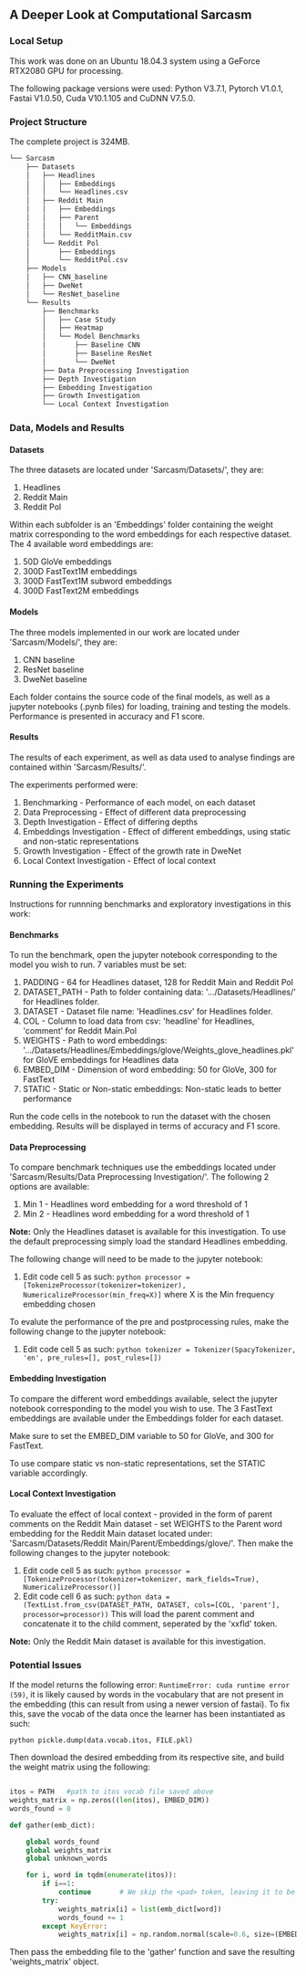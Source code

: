 ## A Deeper Look at Computational Sarcasm

### Local Setup

This work was done on an Ubuntu 18.04.3 system using a GeForce RTX2080 GPU for processing. 

The following package versions were used: Python V3.7.1, Pytorch V1.0.1, Fastai V1.0.50, Cuda V10.1.105 and CuDNN V7.5.0.
                                          
### Project Structure

The complete project is 324MB.


```bash
└── Sarcasm
    ├── Datasets
    │   ├── Headlines
    │   │   ├── Embeddings
    │   │   └── Headlines.csv
    │   ├── Reddit Main
    │   │   ├── Embeddings
    │   │   ├── Parent
    │   │   │   └── Embeddings
    │   │   └── RedditMain.csv
    │   └── Reddit Pol
    │       ├── Embeddings
    │       └── RedditPol.csv
    ├── Models
    │   ├── CNN_baseline
    │   ├── DweNet
    │   └── ResNet_baseline
    └── Results
        ├── Benchmarks
        │   ├── Case Study
        │   ├── Heatmap
        │   └── Model Benchmarks
        │       ├── Baseline CNN
        │       ├── Baseline ResNet
        │       └── DweNet
        ├── Data Preprocessing Investigation
        ├── Depth Investigation
        ├── Embedding Investigation
        ├── Growth Investigation
        └── Local Context Investigation
```

### Data, Models and Results

#### Datasets

The three datasets are located under 'Sarcasm/Datasets/', they are:

  1. Headlines
  2. Reddit Main
  3. Reddit Pol

Within each subfolder is an 'Embeddings' folder containing the weight matrix corresponding to the word embeddings for each respective dataset. The 4 available word embeddings are: 

 1. 50D GloVe embeddings
 2. 300D FastText1M embeddings
 3. 300D FastText1M subword embeddings
 4. 300D FastText2M embeddings
 
#### Models

The three models implemented in our work are located under 'Sarcasm/Models/', they are:

 1. CNN baseline
 2. ResNet baseline
 3. DweNet baseline
 
Each folder contains the source code of the final models, as well as a jupyter notebooks (.pynb files) for loading, training and testing the models. Performance is presented in accuracy and F1 score. 

#### Results

The results of each experiment, as well as data used to analyse findings are contained within 'Sarcasm/Results/'.

The experiments performed were:

 1. Benchmarking - Performance of each model, on each dataset
 2. Data Preprocessing - Effect of different data preprocessing
 3. Depth Investigation - Effect of differing depths
 4. Embeddings Investigation - Effect of different embeddings, using static and non-static representations
 5. Growth Investigation - Effect of the growth rate in DweNet
 6. Local Context Investigation - Effect of local context 
 
### Running the Experiments

Instructions for runnning benchmarks and exploratory investigations in this work:

#### Benchmarks

To run the benchmark, open the jupyter notebook corresponding to the model you wish to run. 7 variables must be set:

 1. PADDING - 64 for Headlines dataset, 128 for Reddit Main and Reddit Pol
 2. DATASET_PATH - Path to folder containing data: '.../Datasets/Headlines/' for Headlines folder.
 3. DATASET - Dataset file name: 'Headlines.csv' for Headlines folder.
 4. COL - Column to load data from csv: 'headline' for Headlines, 'comment' for Reddit Main.Pol
 5. WEIGHTS - Path to word embeddings: '.../Datasets/Headlines/Embeddings/glove/Weights_glove_headlines.pkl' for GloVE embeddings for Headlines data
 6. EMBED_DIM - Dimension of word embedding: 50 for GloVe, 300 for FastText
 7. STATIC - Static or Non-static embeddings: Non-static leads to better performance
 
 Run the code cells in the notebook to run the dataset with the chosen embedding. Results will be displayed in terms of accuracy and F1 score.
 
 #### Data Preprocessing
 
 To compare benchmark techniques use the embeddings located under 'Sarcasm/Results/Data Preprocessing Investigation/'. The following 2 options are available:
 
  1. Min 1 - Headlines word embedding for a word threshold of 1
  2. Min 2 - Headlines word embedding for a word threshold of 1
  
 **Note:** Only the Headlines dataset is available for this investigation. To use the default preprocessing simply load the standard Headlines embedding.
 
 The following change will need to be made to the jupyter notebook:
 
  1. Edit code cell 5 as such: 
  ```python processor = [TokenizeProcessor(tokenizer=tokenizer), NumericalizeProcessor(min_freq=X)]```
     where X is the Min frequency embedding chosen
 
 To evalute the performance of the pre and postprocessing rules, make the following change to the jupyter notebook:
  
  1. Edit code cell 5 as such: 
  ```python tokenizer = Tokenizer(SpacyTokenizer, 'en', pre_rules=[], post_rules=[])```
 
 #### Embedding Investigation
 
 To compare the different word embeddings available, select the jupyter notebook corresponding to the model you wish to use. The 3 FastText embeddings are available under the Embeddings folder for each dataset. 
 
 Make sure to set the EMBED_DIM variable to 50 for GloVe, and 300 for FastText.
 
 To use compare static vs non-static representations, set the STATIC variable accordingly.
 
 #### Local Context Investigation
 
 To evaluate the effect of local context - provided in the form of parent comments on the Reddit Main dataset - set WEIGHTS to the Parent word embedding for the Reddit Main dataset located under: 'Sarcasm/Datasets/Reddit Main/Parent/Embeddings/glove/'. Then make the following changes to the jupyter notebook:
 
 1. Edit code cell 5 as such: 
 ```python processor = [TokenizeProcessor(tokenizer=tokenizer, mark_fields=True), NumericalizeProcessor()]```
 2. Edit code cell 6 as such: 
 ```python data = (TextList.from_csv(DATASET_PATH, DATASET, cols=[COL, 'parent'], processor=processor))``` 
    This will load the parent comment and concatenate it to the child comment, seperated by the 'xxfld' token.
 
**Note:** Only the Reddit Main dataset is available for this investigation.


### Potential Issues

If the model returns the following error: ```RuntimeError: cuda runtime error (59)```, it is likely caused by words in the vocabulary that are not present in the embedding (this can result from using a newer version of fastai). To fix this, save the vocab of the data once the learner has been instantiated as such:

```python pickle.dump(data.vocab.itos, FILE.pkl)```

Then download the desired embedding from its respective site, and build the weight matrix using the following:

```python 

itos = PATH   #path to itos vocab file saved above
weights_matrix = np.zeros((len(itos), EMBED_DIM))
words_found = 0

def gather(emb_dict):

    global words_found
    global weights_matrix
    global unknown_words

    for i, word in tqdm(enumerate(itos)):
        if i==1:
            continue       # We skip the <pad> token, leaving it to be zeros
        try:
            weights_matrix[i] = list(emb_dict[word])
            words_found += 1
        except KeyError:
            weights_matrix[i] = np.random.normal(scale=0.6, size=(EMBED_DIM,))
```

Then pass the embedding file to the 'gather' function and save the resulting 'weights_matrix' object.
